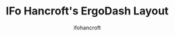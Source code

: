 ---
OS: []
author: ifohancroft
firmwares: [QMK]
hasHomeRowMods: False
hasLetterOnThumb: False
keymapImage: https://i.imgur.com/vANNhro.png
keyCount: 68
keyboard: ErgoDash rev1.2
baseLayouts: ["QWERTY"]
languages: ['English']
layerCount: 4
title: "IFo Hancroft's ErgoDash Layout"
isSplit: True
stagger: columnar
summary: 
keymapUrl: https://github.com/ifohancroft/qmk_firmware/tree/master/keyboards/ergodash/rev1/keymaps/ifohancroft
writeup: https://github.com/ifohancroft/qmk_firmware/tree/master/keyboards/ergodash/rev1/keymaps/ifohancroft/readme.md
---